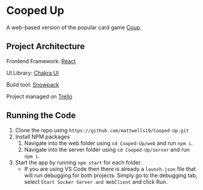 # Cooped Up

A web-based version of the popular card game [Coup](http://indieboardsandcards.com/index.php/our-games/coup/).

## Project Architecture

Frontend Framework: [React](https://reactjs.org/)

UI Library: [Chakra UI](https://github.com/chakra-ui/chakra-ui)

Build tool: [Snowpack](https://github.com/snowpackjs/snowpack)

Project managed on [Trello](https://trello.com/b/wQ1blugM/cooped-up)

## Running the Code

1. Clone the repo using `https://github.com/mattwells19/Cooped-Up.git`
2. Install NPM packages
   1. Navigate into the web folder using `cd Cooped-Up/web` and run `npm i`.
   2. Navigate into the server folder using `cd Cooped-Up/server` and run `npm i`.
3. Start the app by running `npm start` for each folder.
   - If you are using VS Code then there is already a `launch.json` file that will run debugging for both projects. Simply go to the debugging tab, select `Start Socker Server and WebClient` and click Run.
